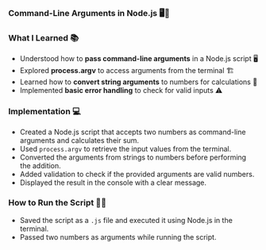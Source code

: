 ### **Command-Line Arguments in Node.js** 🖥️🚀  

### **What I Learned** 📚  
- Understood how to **pass command-line arguments** in a Node.js script 🖥️  
- Explored **process.argv** to access arguments from the terminal 🏗️  
- Learned how to **convert string arguments** to numbers for calculations 🔢  
- Implemented **basic error handling** to check for valid inputs ⚠️  

### **Implementation** 💻  
- Created a Node.js script that accepts two numbers as command-line arguments and calculates their sum.  
- Used `process.argv` to retrieve the input values from the terminal.  
- Converted the arguments from strings to numbers before performing the addition.  
- Added validation to check if the provided arguments are valid numbers.  
- Displayed the result in the console with a clear message.  

### **How to Run the Script** 🏃‍♂️  
- Saved the script as a `.js` file and executed it using Node.js in the terminal.  
- Passed two numbers as arguments while running the script.  
